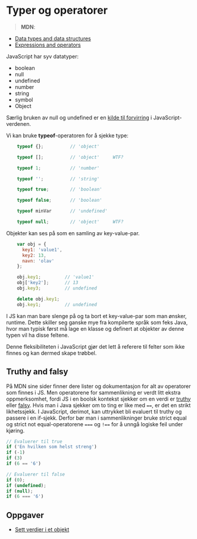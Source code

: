 # Typer og operatorer

> **MDN**:
* [Data types and data structures ](https://developer.mozilla.org/en-US/docs/Web/JavaScript/Data_structures)
* [Expressions and operators](https://developer.mozilla.org/en-US/docs/Web/JavaScript/Guide/Expressions_and_Operators)

JavaScript har syv datatyper:
* boolean
* null
* undefined
* number
* string
* symbol
* Object

Særlig bruken av null og undefined er en [kilde til forvirring](https://stackoverflow.com/questions/461966/why-is-there-a-null-value-in-javascript) i JavaScript-verdenen.

Vi kan bruke **typeof**-operatoren for å sjekke type:
```javascript
    typeof {};          // 'object'

    typeof [];          // 'object'     WTF?

    typeof 1;           // 'number'

    typeof '';          // 'string'

    typeof true;        // 'boolean'

    typeof false;       // 'boolean'

    typeof minVar       // 'undefined'

    typeof null;        // 'object'     WTF?
```

Objekter kan ses på som en samling av key-value-par.

```javascript
    var obj = {
      key1: 'value1',
      key2: 13,
      navn: 'olav'
    };

    obj.key1;         // 'value1'
    obj['key2'];      // 13
    obj.key3;         // undefined

    delete obj.key1;
    obj.key1;         // undefined
```

I JS kan man bare slenge på og ta bort et key-value-par som man ønsker, runtime. Dette skiller seg ganske mye fra kompilerte språk som feks Java, hvor man typisk først må lage en klasse og definert at objekter av denne typen vil ha disse feltene.

Denne fleksibiliteten i JavaScript gjør det lett å referere til felter som ikke finnes og kan dermed skape trøbbel.

## Truthy and falsy
På MDN sine sider finner dere lister og dokumentasjon for alt av operatorer som finnes i JS. Men operatorene for sammenlikning er verdt litt ekstra oppmerksomhet, fordi JS i en boolsk kontekst sjekker om en verdi er [truthy](https://developer.mozilla.org/en-US/docs/Glossary/Truthy) eller [falsy](https://developer.mozilla.org/en-US/docs/Glossary/Falsy). Hvis man i Java sjekker om to ting er like med `==`, er det en strikt likhetssjekk. I JavaScript, derimot, kan uttrykket bli evaluert til truthy og passere i en if-sjekk. Derfor bør man i sammenlikninger bruke strict equal og strict not equal-operatorene `===` og `!==` for å unngå logiske feil under kjøring.

```js
// Evaluerer til true
if ('En hvilken som helst streng')
if (-1)
if (3)
if (6 == '6')

// Evaluerer til false
if (0);
if (undefined);
if (null);
if (6 === '6')

```

## Oppgaver
* [Sett verdier i et objekt](https://jsfiddle.net/ingvilin/DuYAc/104/)
